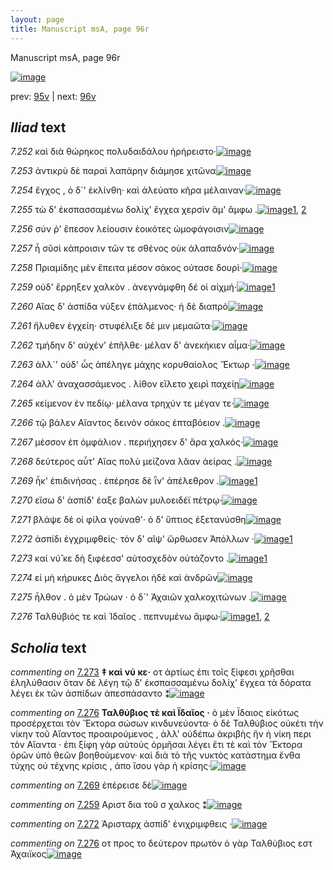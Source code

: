 ```yaml
---
layout: page
title: Manuscript msA, page 96r
---
```


Manuscript msA, page 96r

[![image](http://www.homermultitext.org/iipsrv?OBJ=IIP,1.0&FIF=/project/homer/pyramidal/deepzoom/hmt/vaimg/2017a/VA096RN_0268.tif&WID=100&CVT=JPEG)](http://www.homermultitext.org/ict2/?urn=urn:cite2:hmt:vaimg.2017a:VA096RN_0268)

prev:  [95v](../95v) | next:  [96v](../96v)

## *Iliad* text

*7.252* <a id="7.252"/> καὶ διὰ θώρηκος πολυδαιδάλου ἠρήρειστο·[![image](http://www.homermultitext.org/iipsrv?OBJ=IIP,1.0&FIF=/project/homer/pyramidal/deepzoom/hmt/vaimg/2017a/VA096RN_0268.tif&RGN=0.1852,0.2036,0.4024,0.0293&WID=1000&CVT=JPEG)](http://www.homermultitext.org/ict2/?urn=urn:cite2:hmt:vaimg.2017a:VA096RN_0268@0.1852,0.2036,0.4024,0.0293)

*7.253* <a id="7.253"/> ἀντικρὺ δὲ παραὶ λαπάρην διάμησε χιτῶνα[![image](http://www.homermultitext.org/iipsrv?OBJ=IIP,1.0&FIF=/project/homer/pyramidal/deepzoom/hmt/vaimg/2017a/VA096RN_0268.tif&RGN=0.1822,0.2239,0.4184,0.0323&WID=1000&CVT=JPEG)](http://www.homermultitext.org/ict2/?urn=urn:cite2:hmt:vaimg.2017a:VA096RN_0268@0.1822,0.2239,0.4184,0.0323)

*7.254* <a id="7.254"/> ἔγχος , ὁ δ`' ἐκλίνθη· καὶ ἀλεύατο κῆρα μέλαιναν·[![image](http://www.homermultitext.org/iipsrv?OBJ=IIP,1.0&FIF=/project/homer/pyramidal/deepzoom/hmt/vaimg/2017a/VA096RN_0268.tif&RGN=0.1772,0.2419,0.4234,0.0323&WID=1000&CVT=JPEG)](http://www.homermultitext.org/ict2/?urn=urn:cite2:hmt:vaimg.2017a:VA096RN_0268@0.1772,0.2419,0.4234,0.0323)

*7.255* <a id="7.255"/> τὼ δ' ἐκσπασσαμένω δολὶχ' ἔγχεα χερσὶν ἅμ' ἄμφω .[![image](http://www.homermultitext.org/iipsrv?OBJ=IIP,1.0&FIF=/project/homer/pyramidal/deepzoom/hmt/vaimg/2017a/VA096RN_0268.tif&RGN=0.1612,0.2637,0.4625,0.0323&WID=1000&CVT=JPEG)](http://www.homermultitext.org/ict2/?urn=urn:cite2:hmt:vaimg.2017a:VA096RN_0268@0.1612,0.2637,0.4625,0.0323)[1](#msA_7.2000), [2](#msAim_7.2004)

*7.256* <a id="7.256"/> σύν ῥ' ἔπεσον λείουσιν ἐοικότες ὠμοφάγοισιν[![image](http://www.homermultitext.org/iipsrv?OBJ=IIP,1.0&FIF=/project/homer/pyramidal/deepzoom/hmt/vaimg/2017a/VA096RN_0268.tif&RGN=0.1812,0.2802,0.4064,0.0323&WID=1000&CVT=JPEG)](http://www.homermultitext.org/ict2/?urn=urn:cite2:hmt:vaimg.2017a:VA096RN_0268@0.1812,0.2802,0.4064,0.0323)

*7.257* <a id="7.257"/> ἦ σῠσὶ κάπροισιν τῶν τε σθένος οὐκ ἀλαπαδνόν·[![image](http://www.homermultitext.org/iipsrv?OBJ=IIP,1.0&FIF=/project/homer/pyramidal/deepzoom/hmt/vaimg/2017a/VA096RN_0268.tif&RGN=0.1762,0.2983,0.4464,0.0323&WID=1000&CVT=JPEG)](http://www.homermultitext.org/ict2/?urn=urn:cite2:hmt:vaimg.2017a:VA096RN_0268@0.1762,0.2983,0.4464,0.0323)

*7.258* <a id="7.258"/> Πριαμίδης μὲν ἔπειτα μέσον σάκος ούτασε δουρὶ·[![image](http://www.homermultitext.org/iipsrv?OBJ=IIP,1.0&FIF=/project/homer/pyramidal/deepzoom/hmt/vaimg/2017a/VA096RN_0268.tif&RGN=0.1672,0.3171,0.4575,0.0323&WID=1000&CVT=JPEG)](http://www.homermultitext.org/ict2/?urn=urn:cite2:hmt:vaimg.2017a:VA096RN_0268@0.1672,0.3171,0.4575,0.0323)

*7.259* <a id="7.259"/> οὐδ' ἔρρηξεν χαλκὸν . ἀνεγνάμφθη δέ οἱ αἰχμή·[![image](http://www.homermultitext.org/iipsrv?OBJ=IIP,1.0&FIF=/project/homer/pyramidal/deepzoom/hmt/vaimg/2017a/VA096RN_0268.tif&RGN=0.1752,0.3351,0.4515,0.0338&WID=1000&CVT=JPEG)](http://www.homermultitext.org/ict2/?urn=urn:cite2:hmt:vaimg.2017a:VA096RN_0268@0.1752,0.3351,0.4515,0.0338)[1](#msAim_7.2005)

*7.260* <a id="7.260"/> Αἴας δ' ἀσπίδα νύξεν ἐπάλμενος· ἡ δὲ διαπρὸ[![image](http://www.homermultitext.org/iipsrv?OBJ=IIP,1.0&FIF=/project/homer/pyramidal/deepzoom/hmt/vaimg/2017a/VA096RN_0268.tif&RGN=0.1732,0.3561,0.4344,0.0316&WID=1000&CVT=JPEG)](http://www.homermultitext.org/ict2/?urn=urn:cite2:hmt:vaimg.2017a:VA096RN_0268@0.1732,0.3561,0.4344,0.0316)

*7.261* <a id="7.261"/> ἤλυθεν ἐγχείη· στυφέλιξε δέ μιν μεμαῶτα·[![image](http://www.homermultitext.org/iipsrv?OBJ=IIP,1.0&FIF=/project/homer/pyramidal/deepzoom/hmt/vaimg/2017a/VA096RN_0268.tif&RGN=0.1752,0.3764,0.4274,0.0353&WID=1000&CVT=JPEG)](http://www.homermultitext.org/ict2/?urn=urn:cite2:hmt:vaimg.2017a:VA096RN_0268@0.1752,0.3764,0.4274,0.0353)

*7.262* <a id="7.262"/> τμήδην δ' αὐχέν' ἐπῆλθε· μέλαν δ' ἀνεκήκιεν αἷμα·[![image](http://www.homermultitext.org/iipsrv?OBJ=IIP,1.0&FIF=/project/homer/pyramidal/deepzoom/hmt/vaimg/2017a/VA096RN_0268.tif&RGN=0.1672,0.3967,0.4635,0.0308&WID=1000&CVT=JPEG)](http://www.homermultitext.org/ict2/?urn=urn:cite2:hmt:vaimg.2017a:VA096RN_0268@0.1672,0.3967,0.4635,0.0308)

*7.263* <a id="7.263"/> ἀλλ`' οὐδ' ὧς ἀπέληγε μάχης κορυθαίολος Ἕκτωρ ·[![image](http://www.homermultitext.org/iipsrv?OBJ=IIP,1.0&FIF=/project/homer/pyramidal/deepzoom/hmt/vaimg/2017a/VA096RN_0268.tif&RGN=0.1682,0.4162,0.4555,0.0293&WID=1000&CVT=JPEG)](http://www.homermultitext.org/ict2/?urn=urn:cite2:hmt:vaimg.2017a:VA096RN_0268@0.1682,0.4162,0.4555,0.0293)

*7.264* <a id="7.264"/> ἀλλ' ἀναχασσάμενος . λίθον εἵλετο χειρὶ παχείῃ[![image](http://www.homermultitext.org/iipsrv?OBJ=IIP,1.0&FIF=/project/homer/pyramidal/deepzoom/hmt/vaimg/2017a/VA096RN_0268.tif&RGN=0.1702,0.435,0.4474,0.0331&WID=1000&CVT=JPEG)](http://www.homermultitext.org/ict2/?urn=urn:cite2:hmt:vaimg.2017a:VA096RN_0268@0.1702,0.435,0.4474,0.0331)

*7.265* <a id="7.265"/> κείμενον ἐν πεδίῳ· μέλανα τρηχύν τε μέγαν τε·[![image](http://www.homermultitext.org/iipsrv?OBJ=IIP,1.0&FIF=/project/homer/pyramidal/deepzoom/hmt/vaimg/2017a/VA096RN_0268.tif&RGN=0.1722,0.453,0.4545,0.0316&WID=1000&CVT=JPEG)](http://www.homermultitext.org/ict2/?urn=urn:cite2:hmt:vaimg.2017a:VA096RN_0268@0.1722,0.453,0.4545,0.0316)

*7.266* <a id="7.266"/> τῷ βάλεν Αἴαντος δεινὸν σάκος ἑπταβόειον .[![image](http://www.homermultitext.org/iipsrv?OBJ=IIP,1.0&FIF=/project/homer/pyramidal/deepzoom/hmt/vaimg/2017a/VA096RN_0268.tif&RGN=0.1642,0.4726,0.4404,0.0285&WID=1000&CVT=JPEG)](http://www.homermultitext.org/ict2/?urn=urn:cite2:hmt:vaimg.2017a:VA096RN_0268@0.1642,0.4726,0.4404,0.0285)

*7.267* <a id="7.267"/> μέσσον ἐπ ὀμφάλιον . περιήχησεν δ' ἄρα χαλκός·[![image](http://www.homermultitext.org/iipsrv?OBJ=IIP,1.0&FIF=/project/homer/pyramidal/deepzoom/hmt/vaimg/2017a/VA096RN_0268.tif&RGN=0.1752,0.4876,0.4484,0.0316&WID=1000&CVT=JPEG)](http://www.homermultitext.org/ict2/?urn=urn:cite2:hmt:vaimg.2017a:VA096RN_0268@0.1752,0.4876,0.4484,0.0316)

*7.268* <a id="7.268"/> δεύτερος αὖτ' Αἴας πολὺ μείζονα λᾶαν ἀείρας .[![image](http://www.homermultitext.org/iipsrv?OBJ=IIP,1.0&FIF=/project/homer/pyramidal/deepzoom/hmt/vaimg/2017a/VA096RN_0268.tif&RGN=0.1642,0.5094,0.4645,0.0316&WID=1000&CVT=JPEG)](http://www.homermultitext.org/ict2/?urn=urn:cite2:hmt:vaimg.2017a:VA096RN_0268@0.1642,0.5094,0.4645,0.0316)

*7.269* <a id="7.269"/> ἧκ' ἐπιδινήσας . ἐπέρησε δὲ ῗν' ἀπέλεθρον .[![image](http://www.homermultitext.org/iipsrv?OBJ=IIP,1.0&FIF=/project/homer/pyramidal/deepzoom/hmt/vaimg/2017a/VA096RN_0268.tif&RGN=0.1732,0.5297,0.3984,0.0316&WID=1000&CVT=JPEG)](http://www.homermultitext.org/ict2/?urn=urn:cite2:hmt:vaimg.2017a:VA096RN_0268@0.1732,0.5297,0.3984,0.0316)[1](#msAext_7.2008)

*7.270* <a id="7.270"/> εἴσω δ' ἀσπίδ' έαξε βαλὼν μυλοειδέϊ πέτρῳ·[![image](http://www.homermultitext.org/iipsrv?OBJ=IIP,1.0&FIF=/project/homer/pyramidal/deepzoom/hmt/vaimg/2017a/VA096RN_0268.tif&RGN=0.1722,0.55,0.4374,0.0316&WID=1000&CVT=JPEG)](http://www.homermultitext.org/ict2/?urn=urn:cite2:hmt:vaimg.2017a:VA096RN_0268@0.1722,0.55,0.4374,0.0316)

*7.271* <a id="7.271"/> βλάψε δέ οἱ φίλα γούναθ'· ὁ δ' ὕπτιος ἐξετανύσθη[![image](http://www.homermultitext.org/iipsrv?OBJ=IIP,1.0&FIF=/project/homer/pyramidal/deepzoom/hmt/vaimg/2017a/VA096RN_0268.tif&RGN=0.1712,0.568,0.4314,0.0316&WID=1000&CVT=JPEG)](http://www.homermultitext.org/ict2/?urn=urn:cite2:hmt:vaimg.2017a:VA096RN_0268@0.1712,0.568,0.4314,0.0316)

*7.272* <a id="7.272"/> ἀσπίδι ἐγχριμφθείς· τὸν δ' αῖψ' ὤρθωσεν Ἀπόλλων ·[![image](http://www.homermultitext.org/iipsrv?OBJ=IIP,1.0&FIF=/project/homer/pyramidal/deepzoom/hmt/vaimg/2017a/VA096RN_0268.tif&RGN=0.1712,0.5875,0.4444,0.0285&WID=1000&CVT=JPEG)](http://www.homermultitext.org/ict2/?urn=urn:cite2:hmt:vaimg.2017a:VA096RN_0268@0.1712,0.5875,0.4444,0.0285)[1](#msAim_7.2006)

*7.273* <a id="7.273"/> καί νύ̆ κε δὴ ξιφέεσσ' αὐτοσχεδὸν οὐτάζοντο .[![image](http://www.homermultitext.org/iipsrv?OBJ=IIP,1.0&FIF=/project/homer/pyramidal/deepzoom/hmt/vaimg/2017a/VA096RN_0268.tif&RGN=0.1532,0.6071,0.4294,0.0301&WID=1000&CVT=JPEG)](http://www.homermultitext.org/ict2/?urn=urn:cite2:hmt:vaimg.2017a:VA096RN_0268@0.1532,0.6071,0.4294,0.0301)[1](#msA_7.2002)

*7.274* <a id="7.274"/> εἰ μὴ κήρυκες Διὸς ἄγγελοι ἠδὲ καὶ ἀνδρῶν[![image](http://www.homermultitext.org/iipsrv?OBJ=IIP,1.0&FIF=/project/homer/pyramidal/deepzoom/hmt/vaimg/2017a/VA096RN_0268.tif&RGN=0.1682,0.6213,0.4144,0.0353&WID=1000&CVT=JPEG)](http://www.homermultitext.org/ict2/?urn=urn:cite2:hmt:vaimg.2017a:VA096RN_0268@0.1682,0.6213,0.4144,0.0353)

*7.275* <a id="7.275"/> ἦλθον . ὁ μὲν Τρώων · ὁ δ`' Ἀχαιῶν χαλκοχιτώνων .[![image](http://www.homermultitext.org/iipsrv?OBJ=IIP,1.0&FIF=/project/homer/pyramidal/deepzoom/hmt/vaimg/2017a/VA096RN_0268.tif&RGN=0.1692,0.6439,0.4454,0.0338&WID=1000&CVT=JPEG)](http://www.homermultitext.org/ict2/?urn=urn:cite2:hmt:vaimg.2017a:VA096RN_0268@0.1692,0.6439,0.4454,0.0338)

*7.276* <a id="7.276"/> Ταλθύβιός τε καὶ Ἰδαῖος . πεπνυμένω ἄμφω·[![image](http://www.homermultitext.org/iipsrv?OBJ=IIP,1.0&FIF=/project/homer/pyramidal/deepzoom/hmt/vaimg/2017a/VA096RN_0268.tif&RGN=0.1461,0.6657,0.4525,0.0331&WID=1000&CVT=JPEG)](http://www.homermultitext.org/ict2/?urn=urn:cite2:hmt:vaimg.2017a:VA096RN_0268@0.1461,0.6657,0.4525,0.0331)[1](#msAim_7.2007), [2](#msA_7.2003)

## *Scholia* text

*commenting on* [7.273](#7.273)  <a id="msA_7.2002"/> **‡ καὶ νύ κε·** οτ ἀρτίως ἐπι τοῖς ξίφεσι χρῆσθαι ἐληλύθασιν ὅταν δέ λέγη τῷ δ' ἐκσπασσαμένω δολίχ' ἔγχεα τὰ δόρατα λέγει ἐκ τῶν ἀσπίδων ἀπεσπάσαντο ⁑[![image](http://www.homermultitext.org/iipsrv?OBJ=IIP,1.0&FIF=/project/homer/pyramidal/deepzoom/hmt/vaimg/2017a/VA096RN_0268.tif&RGN=0.1608,0.7132,0.6417,0.0463&WID=1000&CVT=JPEG)](http://www.homermultitext.org/ict2/?urn=urn:cite2:hmt:vaimg.2017a:VA096RN_0268@0.1608,0.7132,0.6417,0.0463)

*commenting on* [7.276](#7.276)  <a id="msA_7.2003"/> **Ταλθύβιος τὲ καὶ Ϊδαῖος ·** ὁ μὲν Ϊδαιος εἰκότως προσέρχεται τὸν Ἕκτορα σώσων κινδυνεύοντα· ὁ δὲ Ταλθύβιος οὐκέτι τὴν νίκην τοῦ Αἴαντος προαιρούμενος , ἀλλ' οὐδέπω ἀκριβὴς ἣν ἡ νίκη περι τὸν Αἴαντα · ἐπι ξίφη γὰρ αὐτοὺς ὁρμῆσαι λέγει ἔτι τὲ καὶ τὸν Ἕκτορα ὁρῶν ὑπὸ θεῶν βοηθούμενον· καὶ διὰ τὸ τῆς νυκτὸς κατάστημα ἔνθα τύχης οὐ τέχνης κρίσις , ἀπο ἴσου γὰρ ἡ κρίσης·[![image](http://www.homermultitext.org/iipsrv?OBJ=IIP,1.0&FIF=/project/homer/pyramidal/deepzoom/hmt/vaimg/2017a/VA096RN_0268.tif&RGN=0.1775,0.7408,0.6067,0.0802&WID=1000&CVT=JPEG)](http://www.homermultitext.org/ict2/?urn=urn:cite2:hmt:vaimg.2017a:VA096RN_0268@0.1775,0.7408,0.6067,0.0802)

*commenting on* [7.269](#7.269)  <a id="msAext_7.2008.comment"/> ἐπέρεισε δὲ[![image](http://www.homermultitext.org/iipsrv?OBJ=IIP,1.0&FIF=/project/homer/pyramidal/deepzoom/hmt/vaimg/2017a/VA096RN_0268.tif&RGN=0.8358,0.5247,0.0508,0.0413&WID=1000&CVT=JPEG)](http://www.homermultitext.org/ict2/?urn=urn:cite2:hmt:vaimg.2017a:VA096RN_0268@0.8358,0.5247,0.0508,0.0413)

*commenting on* [7.259](#7.259)  <a id="msAim_7.2005.comment"/> Αριστ δια τοῦ σ χαλκος ⁑[![image](http://www.homermultitext.org/iipsrv?OBJ=IIP,1.0&FIF=/project/homer/pyramidal/deepzoom/hmt/vaimg/2017a/VA096RN_0268.tif&RGN=0.625,0.3406,0.0433,0.0369&WID=1000&CVT=JPEG)](http://www.homermultitext.org/ict2/?urn=urn:cite2:hmt:vaimg.2017a:VA096RN_0268@0.625,0.3406,0.0433,0.0369)

*commenting on* [7.272](#7.272)  <a id="msAim_7.2006.comment"/> Ἀρισταρχ ἀσπίδ' ἐνιχριμφθεις ·[![image](http://www.homermultitext.org/iipsrv?OBJ=IIP,1.0&FIF=/project/homer/pyramidal/deepzoom/hmt/vaimg/2017a/VA096RN_0268.tif&RGN=0.6108,0.5936,0.0483,0.0445&WID=1000&CVT=JPEG)](http://www.homermultitext.org/ict2/?urn=urn:cite2:hmt:vaimg.2017a:VA096RN_0268@0.6108,0.5936,0.0483,0.0445)

*commenting on* [7.276](#7.276)  <a id="msAim_7.2007.comment"/> οτ προς το δεύτερον πρωτὸν ὁ γὰρ Ταλθὺβιος εστ Ἀχαιϊκος[![image](http://www.homermultitext.org/iipsrv?OBJ=IIP,1.0&FIF=/project/homer/pyramidal/deepzoom/hmt/vaimg/2017a/VA096RN_0268.tif&RGN=0.6017,0.6731,0.0708,0.0463&WID=1000&CVT=JPEG)](http://www.homermultitext.org/ict2/?urn=urn:cite2:hmt:vaimg.2017a:VA096RN_0268@0.6017,0.6731,0.0708,0.0463)